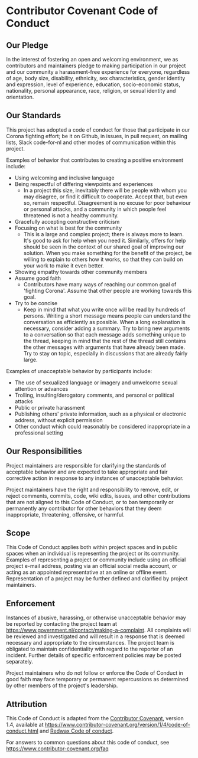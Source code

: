 # Contributor Covenant Code of Conduct

## Our Pledge

In the interest of fostering an open and welcoming environment, we as
contributors and maintainers pledge to making participation in our project and
our community a harassment-free experience for everyone, regardless of age, body
size, disability, ethnicity, sex characteristics, gender identity and expression,
level of experience, education, socio-economic status, nationality, personal
appearance, race, religion, or sexual identity and orientation.

## Our Standards

This project has adopted a code of conduct for those that participate
in our Corona fighting effort; be it on Github, in issues, in pull request,
on mailing lists, Slack code-for-nl and other modes of communication within 
this project.

Examples of behavior that contributes to creating a positive environment
include:

* Using welcoming and inclusive language
* Being respectful of differing viewpoints and experiences
  * In a project this size, inevitably there will be people with 
whom you may disagree, or find it difficult to cooperate. Accept that, 
but even so, remain respectful. Disagreement is no excuse for poor 
behaviour or personal attacks, and a community in which people feel 
threatened is not a healthy community.
* Gracefully accepting constructive criticism
* Focusing on what is best for the community
  * This is a large and complex project; there is always more to learn. It's good to ask for help when you need it. Similarly, 
offers for help should be seen in the context of our shared goal of improving our solution. When you make something for the benefit of the project, be willing to explain to others how it works, so that they can build on your work to make it even better.
* Showing empathy towards other community members
* Assume good faith
  * Contributors have many ways of reaching our common goal of 'fighting Corona'. Assume that
other people are working towards this goal.
* Try to be concise
  * Keep in mind that what you write once will be read by hundreds of 
persons. Writing a short message means people can understand the 
conversation as efficiently as possible. When a long explanation is 
necessary, consider adding a summary. Try to bring new arguments to a conversation so that each message adds something unique to the thread, keeping in mind that the rest of the thread still contains the other messages with arguments that have already been made. Try to stay on topic, especially in discussions that are already fairly large.


Examples of unacceptable behavior by participants include:

* The use of sexualized language or imagery and unwelcome sexual attention or
 advances
* Trolling, insulting/derogatory comments, and personal or political attacks
* Public or private harassment
* Publishing others' private information, such as a physical or electronic
 address, without explicit permission
* Other conduct which could reasonably be considered inappropriate in a
 professional setting

## Our Responsibilities

Project maintainers are responsible for clarifying the standards of acceptable
behavior and are expected to take appropriate and fair corrective action in
response to any instances of unacceptable behavior.

Project maintainers have the right and responsibility to remove, edit, or
reject comments, commits, code, wiki edits, issues, and other contributions
that are not aligned to this Code of Conduct, or to ban temporarily or
permanently any contributor for other behaviors that they deem inappropriate,
threatening, offensive, or harmful.

## Scope

This Code of Conduct applies both within project spaces and in public spaces
when an individual is representing the project or its community. Examples of
representing a project or community include using an official project e-mail
address, posting via an official social media account, or acting as an appointed
representative at an online or offline event. Representation of a project may be
further defined and clarified by project maintainers.

## Enforcement

Instances of abusive, harassing, or otherwise unacceptable behavior may be
reported by contacting the project team at https://www.government.nl/contact/making-a-complaint. All
complaints will be reviewed and investigated and will result in a response that
is deemed necessary and appropriate to the circumstances. The project team is
obligated to maintain confidentiality with regard to the reporter of an incident.
Further details of specific enforcement policies may be posted separately.

Project maintainers who do not follow or enforce the Code of Conduct in good
faith may face temporary or permanent repercussions as determined by other
members of the project's leadership.

## Attribution

This Code of Conduct is adapted from the [Contributor Covenant][homepage], version 1.4,
available at https://www.contributor-covenant.org/version/1/4/code-of-conduct.html and [Redwax Code of conduct](https://redwax.eu/licenses/CoC.txt).

[homepage]: https://www.contributor-covenant.org

For answers to common questions about this code of conduct, see
https://www.contributor-covenant.org/faq
